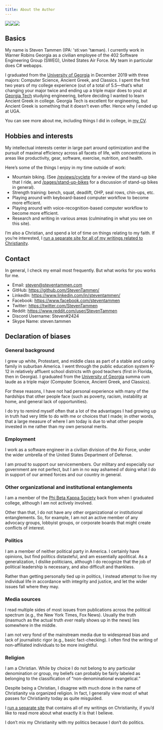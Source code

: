 ```yaml
---
title: About the Author
---
```


<style>
    @media screen and (max-width: 950px) {
        #photos {
            flex-flow: row wrap !important;
        }
    }
</style>


<div id="photos" style="display: flex; flex-flow: row nowrap; width: 100%;">
    <img src="/about-the-author/picture-one.jpg" style="max-height: 300px;"/>
    <img src="/about-the-author/picture-two.jpg" style="max-height: 300px;"/>
    <img src="/about-the-author/picture-three.png" style="max-height: 300px;"/>
</div>

## Basics

My name is Steven Tammen (IPA: 'stiːvən 'tæmən). I currently work in Warner Robins Georgia as a civilian employee of the 402 Software Engineering Group (SWEG), United States Air Force. My team in particular does C# webapps.

<!-- TODO: explain why work at Air force position vs. something else, like a higher paying job in industry -->

I graduated from the [University of Georgia](https://www.uga.edu/) in December 2019 with three majors: Computer Science, Ancient Greek, and Classics. I spent the first two years of my college experience (out of a total of 5.5—that’s what changing your major twice and ending up a triple major does to you) at [Georgia Tech](https://www.gatech.edu/) studying engineering, before deciding I wanted to learn Ancient Greek in college. Georgia Tech is excellent for engineering, but Ancient Greek is something that it doesn’t even offer. Hence why I ended up at UGA.

You can see more about me, including things I did in college, in [my CV](/CV.pdf).

<!-- If you want to learn more specifically about my academic qualifications, [see here](http://college-book). -->

## Hobbies and interests

My intellectual interests center in large part around optimization and the pursuit of maximal efficiency across all facets of life, with concentrations in areas like productivity, gear, software, exercise, nutrition, and health.

Here’s some of the things I enjoy in my time outside of work:

<!-- Driving -- even though I mostly only drive to and from work, the grocery store, and mountain biking trails (rather than, say, spending lots of time on a closed track or in the twisties), I still enjoy it a great deal and find it relaxing. (See [/reviews/blah/](http://blah) for a review of the vehicle that I drive, and [/pages/transportation-options](http://blah) for a discussion of maximizing the enjoyability of everyday transportation). -->

<!-- Electric skateboarding?? -->

* Mountain biking. (See [/reviews/cyclete](/reviews/cyclete/) for a review of the stand-up bike that I ride, and [/pages/stand-up-bikes](/pages/stand-up-bikes/) for a discussion of stand-up bikes in general).
* Strength training: bench, squat, deadlift, OHP, seal rows, chin-ups, etc. <!-- (See [/pages/strength-training](http://blah) for a discussion of my views on lifting heavy things). -->
* Playing around with keyboard-based computer workflow to become more efficient. <!-- (See [/pages/keyboard-workflow](http://blah) for my thoughts on the topic). -->
* Playing around with voice-recognition-based computer workflow to become more efficient. <!-- (See [/pages/voice-recognition-workflow](http://blah) for my thoughts on the topic). -->
* Research and writing in various areas (culminating in what you see on this site).

<!-- If you want to read me nerding out over why I spend all my time on the above things rather than other options, [this page is for you](http://blah). -->

I’m also a Christian, and spend a lot of time on things relating to my faith. If you’re interested, I [run a separate site for all of my writings related to Christianity](https://www.bibledocs.org/).

## Contact

In general, I check my email most frequently. But what works for you works for me.

- Email: <a href="mailto:steven@steventammen.com">steven@steventammen.com</a> 
- GitHub: <https://github.com/StevenTammen/>
- LinkedIn: <https://www.linkedin.com/in/steventammen/>
- Facebook: <https://www.facebook.com/steventammen>
- Twitter: <https://twitter.com/StevenTammen>
- Reddit: <https://www.reddit.com/user/StevenTammen>
- Discord Username: Steven#2424
- Skype Name: steven.tammen

## Declaration of biases

### General background

I grew up white, Protestant, and middle class as part of a stable and caring family in suburban America. I went through the public education system K-12 in relatively affluent school districts with good teachers (first in Florida, then in Georgia). I graduated from the [University of Georgia](https://www.uga.edu/) summa cum laude as a triple major (Computer Science, Ancient Greek, and Classics).

For these reasons, I have not had personal experience with many of the hardships that other people face (such as poverty, racism, instability at home, and general lack of opportunities).

I do try to remind myself often that a lot of the advantages I had growing up in truth had very little to do with me or choices that I made; in other words, that a large measure of where I am today is due to what other people invested in me rather than my own personal merits.

### Employment

I work as a software engineer in a civilian division of the Air Force, under the wider umbrella of the United States Department of Defense.

I am proud to support our servicemembers. Our military and especially our government are not perfect, but I am in no way ashamed of doing what I do in support of our armed forces and our country in general.

### Other organizational and institutional entanglements

I am a member of the [Phi Beta Kappa Society](https://www.pbk.org/) back from when I graduated college, although I am not actively involved.

Other than that, I do not have any other organizational or institutional entanglements. So, for example, I am not an active member of any advocacy groups, lobbyist groups, or corporate boards that might create conflicts of interest.

### Politics
I am a member of neither political party in America. I certainly have opinions, but find politics distasteful, and am essentially apolitical. As a generalization, I dislike politicians, although I do recognize that the job of political leadership is necessary, and also difficult and thankless.

Rather than getting personally tied up in politics, I instead attempt to live my individual life in accordance with integrity and justice, and let the wider issues fall where they may.

### Media sources
I read multiple sides of most issues from publications across the political spectrum (e.g., the New York Times, Fox News). Usually the truth (inasmuch as the actual truth *ever* really shows up in the news) lies somewhere in the middle.

I am not very fond of the mainstream media due to widespread bias and lack of journalistic rigor (e.g., basic fact-checking). I often find the writing of non-affiliated individuals to be more insightful.

### Religion
I am a Christian. While by choice I do not belong to any particular denomination or group, my beliefs can probably be fairly labeled as belonging to the classification of “non-denominational evangelical.”

Despite being a Christian, I disagree with much done in the name of Christianity via organized religion. In fact, I generally view most of what passes for Christianity today as quite misguided.

I [run a separate site](https://www.bibledocs.org/) that contains all of my writings on Christianity, if you’d like to read more about what exactly it is that I believe.

I don’t mix my Christianity with my politics because I don’t do politics.